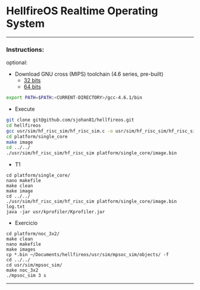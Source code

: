 # HellfireOS Realtime Operating System

---
### Instructions:

optional: 
- Download GNU cross (MIPS) toolchain (4.6 series, pre-built)
  - [32 bits](https://dl.dropboxusercontent.com/u/7936618/gcc-4.6.1_x86.tar.gz)
  - [64 bits](https://dl.dropboxusercontent.com/u/7936618/gcc-4.6.1.tar.gz)
```sh
export PATH=$PATH:<CURRENT-DIRECTORY>/gcc-4.6.1/bin
```
 - Execute 
```sh
git clone git@github.com/sjohan81/hellfireos.git
cd hellfireos
gcc usr/sim/hf_risc_sim/hf_risc_sim.c -o usr/sim/hf_risc_sim/hf_risc_sim
cd platform/single_core
make image
cd ../../
./usr/sim/hf_risc_sim/hf_risc_sim platform/single_core/image.bin 
```

- T1
```
cd platform/single_core/
nano makefile
make clean
make image
cd ../../
./usr/sim/hf_risc_sim/hf_risc_sim platform/single_core/image.bin log.txt
java -jar usr/kprofiler/Kprofiler.jar 
```

- Exercicio
```
cd platform/noc_3x2/
make clean
nano makefile
make images
cp *.bin ~/Documents/hellfireos/usr/sim/mpsoc_sim/objects/ -f
cd ../../
cd usr/sim/mpsoc_sim/
make noc_3x2	
./mpsoc_sim 3 s
```
---

